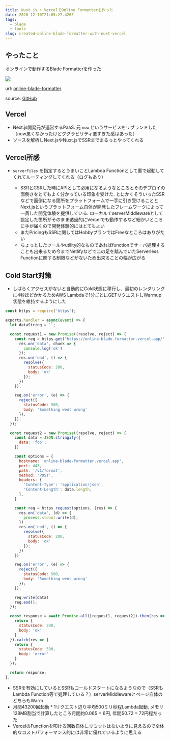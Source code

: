 ```yaml
---
title: Nuxt.js + VercelでOnline Formatterを作った
date: 2020-12-10T21:05:27.426Z
tags:
  - blade
  - tools
slug: created-online-blade-formatter-with-nuxt-vercel
---
```

## やったこと

オンラインで動作するBlade Formatterを作った

![](/assets/img/uploads/peek-2020-12-10-17-48.gif)



url: [online-blade-formatter](https://online-blade-formatter.vercel.app/)

source: [GitHub](https://github.com/shufo/online-blade-formatter)

## Vercel

* Next.js開発元が運営するPaaS. 元 `now` というサービスをリブランドした（now悪くなかったけどググラビリティ悪すぎた感はあった）
* ソースを解析しNext.jsやNuxt.jsでSSRまでまるっとやってくれる

## Vercel所感

* `serverFiles` を指定するとうまいことLambda Functionとして裏で起動してくれてルーティングしてくれる（ログもあり）

  * SSRとCSRした時にAPIとして必用になるようなところとそのデプロイの面倒さをとてもよく分かっている印象を受けた. とにかくそういったSSRなどで面倒になる箇所をプラットフォームで一手に引き受けることとNext.jsというプラットフォーム自体が開発したフレームワークによって一貫した開発体験を提供している. ローカルでserverMiddlewareとして設定した箇所がそのまま透過的にVercelでも動作するなど細かいところに手が届くので開発体験的にはとてもよい
  * またPricingもSSRに関してはHobbyプランではFreeなところはありがたい
  * ちょっとしたツールやutility的なものであればfunctionでサーバ処理することも出来るため今までNetlifyなどで二の足を踏んでいたServerless Functionに関する制限などがないため出来ることの幅が広がる

## Cold Start対策

* しばらくアクセスがないと自動的にCold状態に移行し、最初のレンダリングに4秒ほどかかるためAWS Lambdaで1分ごとにGETリクエストしWarmup状態を維持するようにした

```javascript
const https = require('https');

exports.handler = async(event) => {
  let dataString = '';

  const request1 = new Promise((resolve, reject) => {
    const req = https.get("https://online-blade-formatter.vercel.app/", function(res) {
      res.on('data', chunk => {
        console.log('ok')
      });
      res.on('end', () => {
        resolve({
          statusCode: 200,
          body: 'ok'
        });
      })
    });

    req.on('error', (e) => {
      reject({
        statusCode: 500,
        body: 'Something went wrong'
      });
    });
  });

  const request2 = new Promise((resolve, reject) => {
    const data = JSON.stringify({
      data: 'foo',
    })

    const options = {
      hostname: 'online-blade-formatter.vercel.app',
      port: 443,
      path: '/v1/format',
      method: 'POST',
      headers: {
        'Content-Type': 'application/json',
        'Content-Length': data.length,
      },
    }

    const req = https.request(options, (res) => {
      res.on('data', (d) => {
        process.stdout.write(d);
      })
      res.on('end', () => {
        resolve({
          statusCode: 200,
          body: 'ok'
        });
      })
    })

    req.on('error', (e) => {
      reject({
        statusCode: 500,
        body: 'Something went wrong'
      });
    });

    req.write(data)
    req.end();
  });

  const response = await Promise.all([request1, request2]).then(res => {
    return {
      statusCode: 200,
      body: 'ok'
    }
  }).catch(res => {
    return {
      statusCode: 500,
      body: 'error'
    }
  });

  return response;
};
```

* SSRを有効にしているとSSRもコールドスタートになるようなので（SSRもLambda Function等で処理している？）serverMiddlewareとページ自体のどちらもWarm
* 月間43200回起動 * 1リクエスト辺り平均500ミリ秒程Lambda起動, メモリ128MB割当で計算したところ月間約0.06$ = 6円, 年間$0.72 = 72円程だった
* VercelのFunctionを叩ける回数自体にリミットはないように見えるので全体的なコストパフォーマンス的には非常に優れているように思える